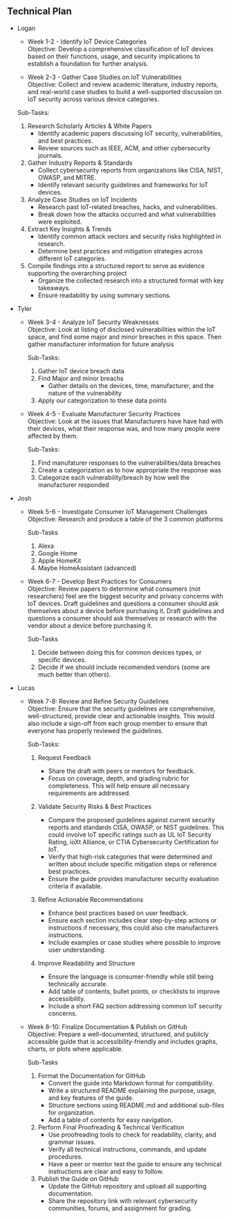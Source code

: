 ## Technical Plan

- Logan
  - Week 1-2 - Identify IoT Device Categories  
Objective: Develop a comprehensive classification of IoT devices based on their functions, usage, and security implications to establish a foundation for further analysis.

  - Week 2-3 - Gather Case Studies on IoT Vulnerabilities  
Objective: Collect and review academic literature, industry reports, and real-world case studies to build a well-supported discussion on IoT security across various device categories.

  Sub-Tasks:
  1.  Research Scholarly Articles & White Papers
      - Identify academic papers discussing IoT security, vulnerabilities, and best practices.
      - Review sources such as IEEE, ACM, and other cybersecurity journals.
  2.  Gather Industry Reports & Standards
      - Collect cybersecurity reports from organizations like CISA, NIST, OWASP, and MITRE.
      - Identify relevant security guidelines and frameworks for IoT devices.
  3.  Analyze Case Studies on IoT Incidents
      - Research past IoT-related breaches, hacks, and vulnerabilities.
      - Break down how the attacks occurred and what vulnerabilities were exploited.
  4.  Extract Key Insights & Trends
      - Identify common attack vectors and security risks highlighted in research.
      - Determine best practices and mitigation strategies across different IoT categories.
  5.  Compile findings into a structured report to serve as evidence supporting the overarching project
      - Organize the collected research into a structured format with key takeaways.
      - Ensure readability by using summary sections.

- Tyler
  - Week 3-4 - Analyze IoT Security Weaknesses  
Objective: Look at listing of disclosed vulnerabilities within the IoT space, and find some major and minor breaches in this space.  Then gather manufacturer information for future analysis
   
    Sub-Tasks:  
    1. Gather IoT device breach data
    2. Find Major and minor breachs
        -  Gather details on the devices, time, manufacturer, and the nature of the vulnerability
    3. Apply our categorization to these data points

  - Week 4-5 - Evaluate Manufacturer Security Practices  
Objective: Look at the issues that Manufacturers have have had with their devices, what their response was, and how many people were affected by them. 
   
    Sub-Tasks:  
    1. Find manufaturer responses to the vulnerabilities/data breaches
    2. Create a categorization as to how appropriate the response was
    3. Categorize each vulnerability/breach by how well the manufacturer responded

- Josh
  - Week 5-6 - Investigate Consumer IoT Management Challenges  
  Objective:  Research and produce a table of the 3 common platforms  

      Sub-Tasks  
      1. Alexa
      2. Google Home
      3. Apple HomeKit
      4. Maybe HomeAssistant (advanced)

  - Week 6-7 - Develop Best Practices for Consumers  
 Objective: Review papers to determine what consumers (not researchers) feel are the biggest security and privacy concerns with IoT devices.  Draft guidelines and questions a consumer should ask themselves about a device before purchasing it. Draft guidelines and questions a consumer should ask themselves or research with the vendor about a device before purchasing it.  
  
      Sub-Tasks
      1.  Decide between doing this for common devices types, or specific devices.  
      2.  Decide if we should include recomended vendors (some are much better than others).  

- Lucas

  - Week 7-8: Review and Refine Security Guidelines  
Objective: Ensure that the security guidelines are comprehensive, well-structured, provide clear and actionable insights. This would also include a sign-off from each group member to ensure that everyone has properly reviewed the guidelines. 

    Sub-Tasks:  
    1.  Request Feedback
        - Share the draft with peers or mentors for feedback.
        - Focus on coverage, depth, and grading rubric for completeness. This will help ensure all necessary requirements are addressed.  

    2.  Validate Security Risks & Best Practices  
        - Compare the proposed guidelines against current security reports and standards CISA, OWASP, or NIST guidelines. This could involve IoT specific ratings such as UL IoT Security Rating, ioXt Alliance, or CTIA Cybersecurity Certification for IoT. 
        - Verify that high-risk categories that were determined and written about include specific mitigation steps or reference best practices.
        - Ensure the guide provides manufacturer security evaluation criteria if available.  
    3.  Refine Actionable Recommendations
        - Enhance best practices based on user feedback.
        - Ensure each section includes clear step-by-step actions or instructions if necessary, this could also cite manufacturers instructions.  
        - Include examples or case studies where possible to improve user understanding.
    4.  Improve Readability and Structure  
        - Ensure the language is consumer-friendly while still being technically accurate.
        - Add table of contents, bullet points, or checklists to improve accessibility.
        - Include a short FAQ section addressing common IoT security concerns.
   
  - Week 8-10: Finalize Documentation & Publish on GitHub  
Objective: Prepare a well-documented, structured, and publicly accessible guide that is accessibility-friendly and includes graphs, charts, or plots where applicable.

    Sub-Tasks

    1. Format the Documentation for GitHub
        - Convert the guide into Markdown format for compatibility.
        - Write a structured README explaining the purpose, usage, and key features of the guide.
        - Structure sections using README.md and additional sub-files for organization.
        - Add a table of contents for easy navigation.
    2.  Perform Final Proofreading & Technical Verification
        - Use proofreading tools to check for readability, clarity, and grammar issues.
        - Verify all technical instructions, commands, and update procedures.
        - Have a peer or mentor test the guide to ensure any technical instructions are clear and easy to follow.  
    3. Publish the Guide on GitHub
        - Update the GitHub repository and upload all supporting documentation.
        - Share the repository link with relevant cybersecurity communities, forums, and assignment for grading. 
